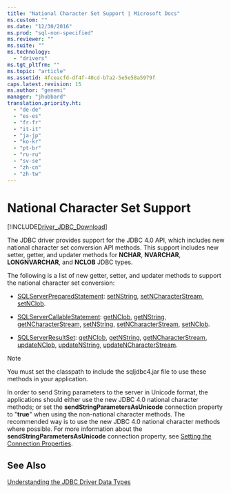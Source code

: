 ```yaml
---
title: "National Character Set Support | Microsoft Docs"
ms.custom: ""
ms.date: "12/30/2016"
ms.prod: "sql-non-specified"
ms.reviewer: ""
ms.suite: ""
ms.technology: 
  - "drivers"
ms.tgt_pltfrm: ""
ms.topic: "article"
ms.assetid: 4fceacfd-df4f-40cd-b7a2-5e5e58a5979f
caps.latest.revision: 15
ms.author: "genemi"
manager: "jhubbard"
translation.priority.ht: 
  - "de-de"
  - "es-es"
  - "fr-fr"
  - "it-it"
  - "ja-jp"
  - "ko-kr"
  - "pt-br"
  - "ru-ru"
  - "sv-se"
  - "zh-cn"
  - "zh-tw"
---
```

# National Character Set Support
[!INCLUDE[Driver_JDBC_Download](../../connect/jdbc/includes)]

  The JDBC driver provides support for the JDBC 4.0 API, which includes new national character set conversion API methods. This support includes new setter, getter, and updater methods for **NCHAR**, **NVARCHAR**, **LONGNVARCHAR**, and **NCLOB** JDBC types.  
  
 The following is a list of new getter, setter, and updater methods to support the national character set conversion:  
  
-   [SQLServerPreparedStatement](../../connect/jdbc/reference/sqlserverpreparedstatement-class.md): [setNString](../../connect/jdbc/reference/setnstring-method--int--java.lang.string-.md), [setNCharacterStream](../../connect/jdbc/reference/setncharacterstream-method--sqlserverpreparedstatement-.md), [setNClob](../../connect/jdbc/reference/setnclob-method--sqlserverpreparedstatement-.md).  
  
-   [SQLServerCallableStatement](../../connect/jdbc/reference/sqlservercallablestatement-class.md): [getNClob](../../connect/jdbc/reference/getnclob-method--sqlservercallablestatement-.md), [getNString](../../connect/jdbc/reference/getnstring-method--sqlservercallablestatement-.md), [getNCharacterStream](../../connect/jdbc/reference/getncharacterstream-method--sqlservercallablestatement-.md), [setNString](../../connect/jdbc/reference/setnstring-method--sqlservercallablestatement-.md), [setNCharacterStream](../../connect/jdbc/reference/setncharacterstream-method--sqlservercallablestatement-.md), [setNClob](../../connect/jdbc/reference/setnclob-method--sqlservercallablestatement-.md).  
  
-   [SQLServerResultSet](../../connect/jdbc/reference/sqlserverresultset-class.md): [getNClob](../../connect/jdbc/reference/getnclob-method--sqlserverresultset-.md), [getNString](../../connect/jdbc/reference/getnstring-method--sqlserverresultset-.md), [getNCharacterStream](../../connect/jdbc/reference/getncharacterstream-method--sqlserverresultset-.md), [updateNClob](../../connect/jdbc/reference/updatenclob-method--sqlserverresultset-.md), [updateNString](../../connect/jdbc/reference/updatenstring-method--sqlserverresultset-.md), [updateNCharacterStream](../../connect/jdbc/reference/updatencharacterstream-method--sqlserverresultset-.md).  
  
> [!NOTE]  
>  You must set the classpath to include the sqljdbc4.jar file to use these methods in your application.  
  
 In order to send String parameters to the server in Unicode format, the applications should either use the new JDBC 4.0 national character methods; or set the **sendStringParametersAsUnicode** connection property to "**true**" when using the non-national character methods. The recommended way is to use the new JDBC 4.0 national character methods where possible. For more information about the **sendStringParametersAsUnicode** connection property, see [Setting the Connection Properties](../../connect/jdbc/setting-the-connection-properties.md).  
  
## See Also  
 [Understanding the JDBC Driver Data Types](../../connect/jdbc/understanding-the-jdbc-driver-data-types.md)  
  
  